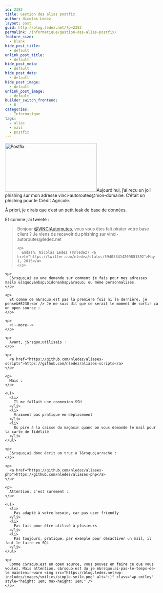 ```yaml
---
id: 2382
title: Gestion des alias postfix
author: Nicolas Ledez
layout: post
guid: http://blog.ledez.net/?p=2382
permalink: /informatique/gestion-des-alias-postfix/
feature_size:
  - blank
hide_post_title:
  - default
unlink_post_title:
  - default
hide_post_meta:
  - default
hide_post_date:
  - default
hide_post_image:
  - default
unlink_post_image:
  - default
builder_switch_frontend:
  - 0
categories:
  - Informatique
tags:
  - alias
  - mail
  - postfix
---
```

[<img class="alignnone size-medium wp-image-2385" src="https://blog.ledez.net/wp-content/uploads/2015/05/Postfix_logo-300x159.png" alt="Postfix" width="300" height="159" />][1]Aujourd&rsquo;hui, j&rsquo;ai reçu un joli phishing sur mon adresse vinci-autoroutes@mon-domaine. C&rsquo;était un phishing pour le Crédit Agricole.

À priori, je dirais que c&rsquo;est un petit leak de base de données.

Et comme j&rsquo;ai tweeté :

<div class="post-embed">
  <blockquote class="twitter-tweet" width="500">
    <p lang="fr" dir="ltr">
      Bonjour <a href="https://twitter.com/VINCIAutoroutes">@VINCIAutoroutes</a>, vous vous êtes fait pirater votre base client ? Je viens de recevoir du phishing sur vinci-autoroutes@ledez.net
    </p>
    
    <p>
      &mdash; Nicolas Ledez (@nledez) <a href="https://twitter.com/nledez/status/594053414209851392">May 1, 2015</a>
    </p>
  </blockquote>
  
  <p>
    </div> 
    
    <p>
      J&rsquo;ai eu une demande sur comment je fais pour mes adresses mails &laquo;&nbsp;bidon&nbsp;&raquo; ou même personnalisés.
    </p>
    
    <p>
      Et comme ce n&rsquo;est pas la première fois ni la dernière, je pense&#8230;<br /> Je me suis dit que ce serait le moment de sortir ça en open source :
    </p>
    
    <p>
      <!--more-->
    </p>
    
    <p>
      Avant, j&rsquo;utilisais :
    </p>
    
    <p>
      <a href="https://github.com/nledez/aliases-scripts">https://github.com/nledez/aliases-scripts</a>
    </p>
    
    <p>
      Mais :
    </p>
    
    <ul>
      <li>
        Il me fallait une connexion SSH
      </li>
      <li>
        Vraiment pas pratique en déplacement
      </li>
      <li>
        Ou pire à la caisse du magasin quand on vous demande le mail pour la carte de fidélité
      </li>
    </ul>
    
    <p>
      J&rsquo;ai donc écrit un truc à l&rsquo;arrache :
    </p>
    
    <p>
      <a href="https://github.com/nledez/aliases-php">https://github.com/nledez/aliases-php</a>
    </p>
    
    <p>
      Attention, c’est surement :
    </p>
    
    <ul>
      <li>
        Pas adapté à votre besoin, car pas user friendly
      </li>
      <li>
        Pas fait pour être utilisé à plusieurs
      </li>
      <li>
        Pas toujours, pratique, par exemple pour désactiver un mail, il faut le faire en SQL
      </li>
    </ul>
    
    <p>
      Comme c&rsquo;est en open source, vous pouvez en faire ce que vous voulez. Mais attention, c&rsquo;est du je n&rsquo;ai-pas-le-temps-de-le maintenir-ware <img src="https://blog.ledez.net/wp-includes/images/smilies/simple-smile.png" alt=":)" class="wp-smiley" style="height: 1em; max-height: 1em;" />
    </p>

 [1]: https://blog.ledez.net/wp-content/uploads/2015/05/Postfix_logo.png
